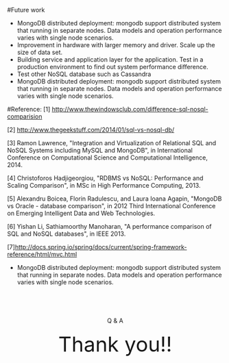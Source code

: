 #Future work

- MongoDB distributed deployment: mongodb support distributed system that running in separate nodes. Data models and operation performance varies with single node scenarios. 
- Improvement in hardware with larger memory and driver. Scale up the size of data set.
- Building service and application layer for the application. Test in a production environment to find out system performance difference.
- Test other NoSQL database such as Cassandra
- MongoDB distributed deployment: mongodb support distributed system that running in separate nodes. Data models and operation performance varies with single node scenarios. 


#Reference:
[1] http://www.thewindowsclub.com/difference-sql-nosql-comparision

[2] http://www.thegeekstuff.com/2014/01/sql-vs-nosql-db/

[3] Ramon Lawrence, "Integration and Virtualization of Relational SQL and NoSQL Systems including MySQL and MongoDB", in International Conference on Computational Science and Computational Intelligence, 2014.

[4] Christoforos Hadjigeorgiou, "RDBMS vs NoSQL: Performance and Scaling Comparison", in MSc in High Performance Computing, 2013.

[5] Alexandru Boicea, Florin Radulescu, and Laura Ioana Agapin, "MongoDB vs Oracle - database comparison", in 2012 Third International Conference on Emerging Intelligent Data and Web Technologies.

[6] Yishan Li, Sathiamoorthy Manoharan, "A performance comparison of SQL and NoSQL databases", in IEEE 2013.

[7]http://docs.spring.io/spring/docs/current/spring-framework-reference/html/mvc.html

- MongoDB distributed deployment: mongodb support distributed system that running in separate nodes. Data models and operation performance varies with single node scenarios. 

#
<center>
<br><br>
<front size = "10">Q & A</p1> </front> <br><br>
<font size="10">Thank you!!</font>
</center>
